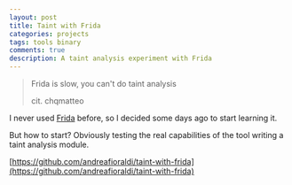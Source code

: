 ```yaml
---
layout: post
title: Taint with Frida
categories: projects
tags: tools binary
comments: true
description: A taint analysis experiment with Frida
---
```


> Frida is slow, you can't do taint analysis
> 
> cit. chqmatteo

I never used [Frida](https://www.frida.re/) before, so I decided some days ago to start learning it.

But how to start?
Obviously testing the real capabilities of the tool writing a taint analysis module.

[https://github.com/andreafioraldi/taint-with-frida](https://github.com/andreafioraldi/taint-with-frida)
